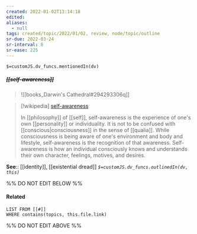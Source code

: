 ```yaml
---
created: 2022-01-02T13:14:18 
edited: 
aliases:
  - null
tags: created/topic/2022/01/02, review, node/topic/outline
sr-due: 2022-03-24
sr-interval: 8
sr-ease: 225
---
```

`$=customJS.dv_funcs.mentionedIn(dv)`

##### <s class="topic-title">[[self-awareness]]</s>

> ![[books_Darwin's Cathedral#294293306q]]

> [!wikipedia] [self-awareness](https://en.wikipedia.org/wiki/Self-awareness)
> 
> In [[philosophy]] of [[self]], self-awareness is the experience of one's own [[personality]] or individuality. It is not to be confused with [[conscious|consciousness]] in the sense of [[qualia]]. While consciousness is being aware of one's environment and body and lifestyle, self-awareness is the recognition of that awareness. Self-awareness is how an individual consciously knows and understands their own character, feelings, motives, and desires. 
>

**See**:: [[identity]], [[existential dread]]
*`$=customJS.dv_funcs.outlinedIn(dv, this)`*

%% DO NOT EDIT BELOW %%
#### Related 
```dataview
LIST FROM [[#]]
WHERE contains(topics, this.file.link)
```
%% DO NOT EDIT ABOVE %%
